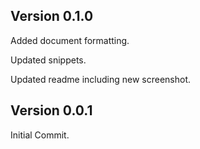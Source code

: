 ## Version 0.1.0

Added document formatting.

Updated snippets.

Updated readme including new screenshot.

## Version 0.0.1

Initial Commit.